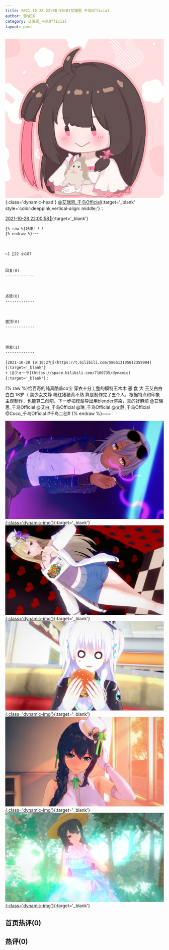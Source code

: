 ```yaml
---
title: 2021-10-28 22:00:58(0)艾瑞思_千鸟Official
author: 御坂IO
category: 艾瑞思_千鸟Official
layout: post
---
```


![img](/images/7e08840c56f251de28bdf766b647bd5fe9a5d50a.jpg){:class='dynamic-head'}
[@艾瑞思_千鸟Official](https://space.bilibili.com/1090010845/dynamic){:target='_blank' style='color:deeppink;vertical-align: middle;'}：

[2021-10-28 22:00:58🔗](https://t.bilibili.com/586654986038794258){:target='_blank'}

~~~
{% raw %}好康！！！
{% endraw %}~~~



↪️1 💬22 👍187


回复(0)
-------------



点赞(0)
-------------



置顶(0)
-------------



转发(1)
-------------

[2021-10-28 19:18:27🔗](https://t.bilibili.com/586613105812359984){:target='_blank'}
+ [@フォーラ](https://space.bilibili.com/7100735/dynamic){:target='_blank'}：
~~~
{% raw %}恰百奇的纯真酷盖co宝
穿衣十分工整的模特王木木
恶 食 大 王艾白白白白
18岁（    美少女文静
粉红猪猪真不熟
算是制作完了五个人，根据特点和印象主观制作，也能算二创吧，下一步把模型导出用blender渲染，真的好麻烦
@艾瑞思_千鸟Official @艾白_千鸟Official @琳_千鸟Official @文静_千鸟Official @Coco_千鸟Official #千鸟二创#
{% endraw %}~~~


[![img](/images/abfa8d4e33a23b2efbae41bf31c26b7e8f4bdd6f.jpg){:class='dynamic-img'}](/images/abfa8d4e33a23b2efbae41bf31c26b7e8f4bdd6f.jpg){:target='_blank'}
[![img](/images/c03cb084f301fcab16ab6deaa7735fb459b54545.png){:class='dynamic-img'}](/images/c03cb084f301fcab16ab6deaa7735fb459b54545.png){:target='_blank'}
[![img](/images/25907eaa9d878ced75e685f737398a263d2cef98.png){:class='dynamic-img'}](/images/25907eaa9d878ced75e685f737398a263d2cef98.png){:target='_blank'}
[![img](/images/dbbcd6767d7cce05bb3d764553be584dc3a1a77a.png){:class='dynamic-img'}](/images/dbbcd6767d7cce05bb3d764553be584dc3a1a77a.png){:target='_blank'}
[![img](/images/0110e3537dd12daa628a3e04bef20a247ba70bd8.png){:class='dynamic-img'}](/images/0110e3537dd12daa628a3e04bef20a247ba70bd8.png){:target='_blank'}




首页热评(0)
-------------



热评(0)
-------------



